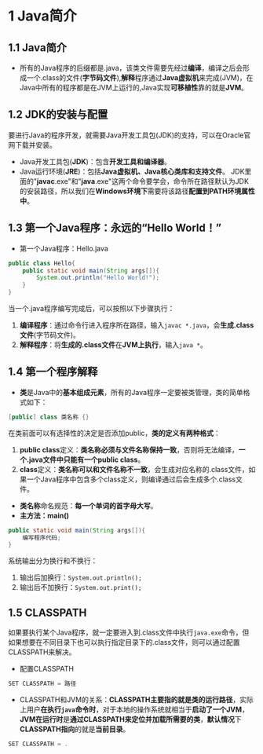 # 1 Java简介

## 1.1 Java简介
* 所有的Java程序的后缀都是.java，该类文件需要先经过**编译**，编译之后会形成一个.class的文件(**字节码文件**),**解释**程序通过**Java虚拟机**来完成(JVM)，在Java中所有的程序都是在JVM上运行的,Java实现**可移植性**靠的就是**JVM**。

## 1.2 JDK的安装与配置
要进行Java的程序开发，就需要Java开发工具包(JDK)的支持，可以在Oracle官网下载并安装。
* Java开发工具包(**JDK**)：包含**开发工具和编译器**。
* Java运行环境(**JRE**)：包括**Java虚拟机、Java核心类库和支持文件**。
JDK里面的"**javac**.exe"和"**java**.exe"这两个命令要学会，命令所在路径默认为JDK的安装路径，所以我们在**Windows环境下**需要将该路径**配置到PATH环境属性中**。

## 1.3 第一个Java程序：永远的“Hello World！”
* 第一个Java程序：Hello.java
```java
public class Hello{
    public static void main(String args[]){
        System.out.println("Hello World!");
    }
}
```
当一个.java程序编写完成后，可以按照以下步骤执行：
1. **编译程序**：通过命令行进入程序所在路径，输入`javac *.java`，会**生成.class文件**(字节码文件)。
2. **解释程序**：将**生成的.class文件**在**JVM上执行**，输入`java *`。

## 1.4 第一个程序解释
* **类**是Java中的**基本组成元素**，所有的Java程序一定要被类管理，类的简单格式如下：
```java
[public] class 类名称 {}
```
在类前面可以有选择性的决定是否添加public，**类的定义有两种格式**：
1. **public class**定义：**类名称必须与文件名称保持一致**，否则将无法编译，**一个.java文件中只能有一个public class**。
2. **class**定义：**类名称可以和文件名称不一致**，会生成对应名称的.class文件，如果一个Java程序中包含多个class定义，则编译通过后会生成多个.class文件。
* **类名称**命名规范：**每一个单词的首字母大写**。
* **主方法：main()**
```java
public static void main(String args[]){
    编写程序代码;
}
```
系统输出分为换行和不换行：
1. 输出后加换行：`System.out.println();`
2. 输出后不加换行：`System.out.print();`

## 1.5 CLASSPATH
如果要执行某个Java程序，就一定要进入到.class文件中执行`java.exe`命令，但如果想要在不同目录下也可以执行指定目录下的.class文件，则可以通过配置CLASSPATH来解决。
* 配置CLASSPATH
```java
SET CLASSPATH = 路径
```
* CLASSPATH和JVM的关系：**CLASSPATH主要指的就是类的运行路径**，实际上用户**在执行`java`命令时**，对于本地的操作系统就相当于**启动了一个JVM**，**JVM在运行时**是**通过CLASSPATH来定位并加载所需要的类**，**默认情况**下**CLASSPATH指向**的就是**当前目录**。
```java
SET CLASSPATH = .
```
